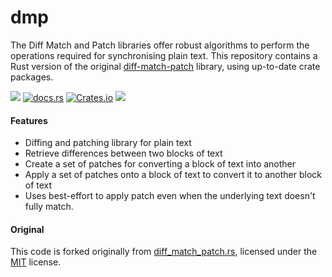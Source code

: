 # dmp

The Diff Match and Patch libraries offer robust algorithms to perform the operations required for synchronising plain text. This repository contains a Rust version of the original [diff-match-patch](https://github.com/google/diff-match-patch) library, using up-to-date crate packages.

[![](https://img.shields.io/badge/status-alpha-ff00bb.svg?style=flat-square)](https://github.com/surrealdb/dmp) [![docs.rs](https://img.shields.io/docsrs/dmp?style=flat-square)](https://docs.rs/dmp/) [![Crates.io](https://img.shields.io/crates/v/dmp?style=flat-square)](https://crates.io/crates/dmp) [![](https://img.shields.io/badge/license-MIT-00bfff.svg?style=flat-square)](https://github.com/surrealdb/dmp) 

#### Features

- Diffing and patching library for plain text
- Retrieve differences between two blocks of text
- Create a set of patches for converting a block of text into another
- Apply a set of patches onto a block of text to convert it to another block of text
- Uses best-effort to apply patch even when the underlying text doesn't fully match.

#### Original

This code is forked originally from [diff_match_patch.rs](https://crates.io/crates/diff_match_patch), licensed under the [MIT](https://choosealicense.com/licenses/mit/) license.
